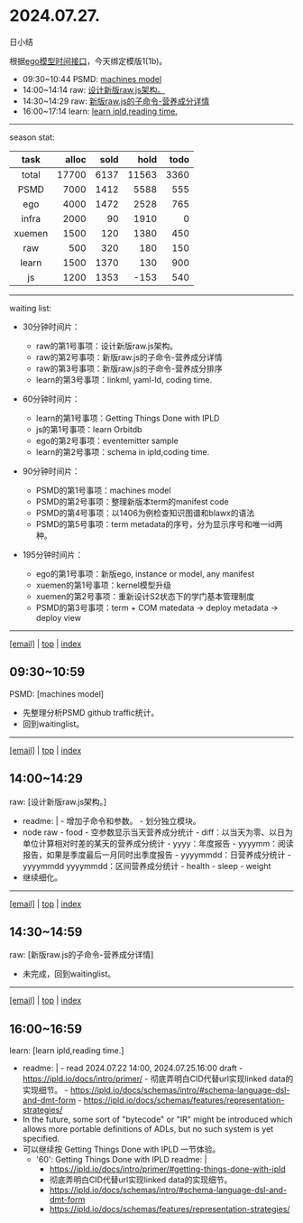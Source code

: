 # 2024.07.27.
日小结

<a id="top"></a>
根据[ego模型时间接口](https://gitee.com/hyg/blog/blob/master/timeflow.md)，今天绑定模版1(1b)。

<a id="index"></a>
- 09:30~10:44	PSMD: [machines model](#20240727093000)
- 14:00~14:14	raw: [设计新版raw.js架构。](#20240727140000)
- 14:30~14:29	raw: [新版raw.js的子命令-营养成分详情](#20240727143000)
- 16:00~17:14	learn: [learn ipld,reading time.](#20240727160000)

---
season stat:

| task | alloc | sold | hold | todo |
| :---: | ---: | ---: | ---: | ---: |
| total | 17700 | 6137 | 11563 | 3360 |
| PSMD | 7000 | 1412 | 5588 | 555 |
| ego | 4000 | 1472 | 2528 | 765 |
| infra | 2000 | 90 | 1910 | 0 |
| xuemen | 1500 | 120 | 1380 | 450 |
| raw | 500 | 320 | 180 | 150 |
| learn | 1500 | 1370 | 130 | 900 |
| js | 1200 | 1353 | -153 | 540 |

---
waiting list:


- 30分钟时间片：
  - raw的第1号事项：设计新版raw.js架构。
  - raw的第2号事项：新版raw.js的子命令-营养成分详情
  - raw的第3号事项：新版raw.js的子命令-营养成分排序
  - learn的第3号事项：linkml, yaml-ld, coding time.

- 60分钟时间片：
  - learn的第1号事项：Getting Things Done with IPLD
  - js的第1号事项：learn Orbitdb
  - ego的第2号事项：eventemitter sample
  - learn的第2号事项：schema in ipld,coding time.

- 90分钟时间片：
  - PSMD的第1号事项：machines model
  - PSMD的第2号事项：整理新版本term的manifest code
  - PSMD的第4号事项：以1406为例检查知识图谱和blawx的语法
  - PSMD的第5号事项：term metadata的序号，分为显示序号和唯一id两种。

- 195分钟时间片：
  - ego的第1号事项：新版ego, instance or model, any manifest
  - xuemen的第1号事项：kernel模型升级
  - xuemen的第2号事项：重新设计S2状态下的学门基本管理制度
  - PSMD的第3号事项：term + COM matedata -> deploy metadata -> deploy view

---
<a href="mailto:huangyg@mars22.com?subject=关于2024.07.27.[machines model]任务&body=日期: 2024.07.27.%0D%0A序号: 5%0D%0A手稿:../../draft/2024/07/20240727093000.md%0D%0A---请勿修改邮件主题及以上内容 从下一行开始写您的想法---%0D%0A">[email]</a> | [top](#top) | [index](#index)
<a id="20240727093000"></a>
##  09:30~10:59
PSMD: [machines model]

- 先整理分析PSMD github traffic统计。
- 回到waitinglist。

---
<a href="mailto:huangyg@mars22.com?subject=关于2024.07.27.[设计新版raw.js架构。]任务&body=日期: 2024.07.27.%0D%0A序号: 7%0D%0A手稿:../../draft/2024/07/20240727140000.md%0D%0A---请勿修改邮件主题及以上内容 从下一行开始写您的想法---%0D%0A">[email]</a> | [top](#top) | [index](#index)
<a id="20240727140000"></a>
## 14:00~14:29
raw: [设计新版raw.js架构。]

- readme: |
      - 增加子命令和参数。
      - 划分独立模块。
- node raw
      - food
            - 空参数显示当天营养成分统计
            - diff：以当天为零、以日为单位计算相对时差的某天的营养成分统计
            - yyyy：年度报告
            - yyyymm：阅读报告，如果是季度最后一月同时出季度报告
            - yyyymmdd：日营养成分统计
            - yyyymmdd yyyymmdd：区间营养成分统计
      - health
            - sleep
            - weight
- 继续细化。

---
<a href="mailto:huangyg@mars22.com?subject=关于2024.07.27.[新版raw.js的子命令-营养成分详情]任务&body=日期: 2024.07.27.%0D%0A序号: 8%0D%0A手稿:../../draft/2024/07/20240727143000.md%0D%0A---请勿修改邮件主题及以上内容 从下一行开始写您的想法---%0D%0A">[email]</a> | [top](#top) | [index](#index)
<a id="20240727143000"></a>
## 14:30~14:59
raw: [新版raw.js的子命令-营养成分详情]

- 未完成，回到waitinglist。

---
<a href="mailto:huangyg@mars22.com?subject=关于2024.07.27.[learn ipld,reading time.]任务&body=日期: 2024.07.27.%0D%0A序号: 10%0D%0A手稿:../../draft/2024/07/20240727160000.md%0D%0A---请勿修改邮件主题及以上内容 从下一行开始写您的想法---%0D%0A">[email]</a> | [top](#top) | [index](#index)
<a id="20240727160000"></a>
## 16:00~16:59
learn: [learn ipld,reading time.]

- readme: |
      - read 2024.07.22 14:00, 2024.07.25.16:00 draft
      - https://ipld.io/docs/intro/primer/
      - 彻底弄明白CID代替url实现linked data的实现细节。
      - https://ipld.io/docs/schemas/intro/#schema-language-dsl-and-dmt-form
      - https://ipld.io/docs/schemas/features/representation-strategies/
- In the future, some sort of "bytecode" or "IR" might be introduced which allows more portable definitions of ADLs, but no such system is yet specified.
- 可以继续按 Getting Things Done with IPLD 一节体验。
    - '60': Getting Things Done with IPLD
      readme: |
        - https://ipld.io/docs/intro/primer/#getting-things-done-with-ipld
        - 彻底弄明白CID代替url实现linked data的实现细节。
        - https://ipld.io/docs/schemas/intro/#schema-language-dsl-and-dmt-form
        - https://ipld.io/docs/schemas/features/representation-strategies/
